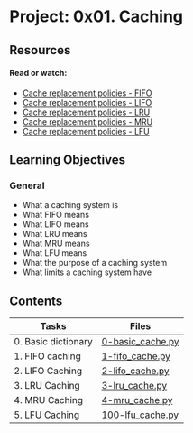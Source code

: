 # Project: 0x01. Caching

## Resources

#### Read or watch:

* [Cache replacement policies - FIFO](https://intranet.alxswe.com/rltoken/fjhr6EvFeF3mWwsPQXUKdQ)
* [Cache replacement policies - LIFO](https://intranet.alxswe.com/rltoken/U44RQjXp8xBtsbNIyhHIyw)
* [Cache replacement policies - LRU](https://intranet.alxswe.com/rltoken/gKerxvR4dnXQYkBX2ujZiQ)
* [Cache replacement policies - MRU](https://intranet.alxswe.com/rltoken/Tmk4qEBZ7QTknvbpKabWfQ)
* [Cache replacement policies - LFU](https://intranet.alxswe.com/rltoken/8PEJ8L34bxhL2y--BW5zGQ)

## Learning Objectives

### General

* What a caching system is
* What FIFO means 
* What LIFO means
* What LRU means
* What MRU means
* What LFU means
* What the purpose of a caching system
* What limits a caching system have

## Contents

| Tasks | Files |
| ---- | ---- |
| 0. Basic dictionary | [0-basic_cache.py](./0-basic_cache.py) |
| 1. FIFO caching | [1-fifo_cache.py](./1-fifo_cache.py) |
| 2. LIFO Caching | [2-lifo_cache.py](./2-lifo_cache.py) |
| 3. LRU Caching | [3-lru_cache.py](./3-lru_cache.py) |
| 4. MRU Caching | [4-mru_cache.py](./4-mru_cache.py) |
| 5. LFU Caching | [100-lfu_cache.py](./100-lfu_cache.py) |
